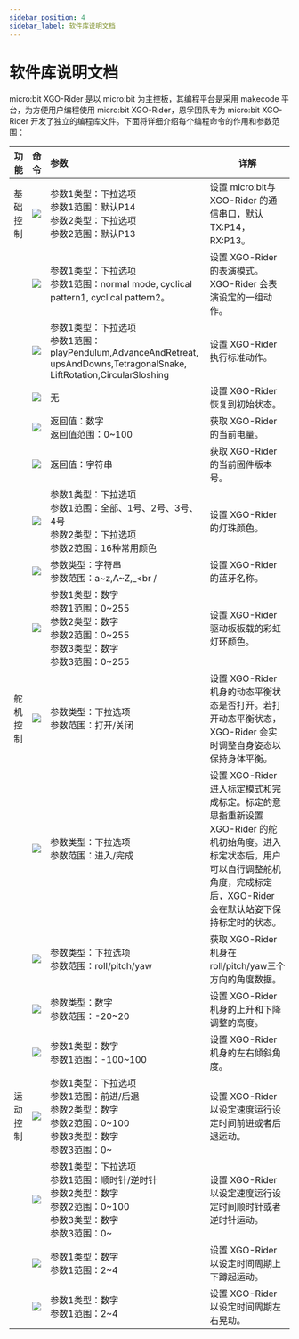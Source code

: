 ```yaml
---
sidebar_position: 4
sidebar_label: 软件库说明文档
---
```




# 软件库说明文档

micro:bit XGO-Rider 是以 micro:bit 为主控板，其编程平台是采用 makecode 平台，为方便用户编程使用 micro:bit XGO-Rider，恩孚团队专为 micro:bit XGO-Rider 开发了独立的编程库文件。下面将详细介绍每个编程命令的作用和参数范围：

| 功能     | 命令                                                         | 参数                                                         | 详解                                                         |
| -------- | :----------------------------------------------------------- | :----------------------------------------------------------- | ------------------------------------------------------------ |
| 基础控制 | ![](https://wiki-media-ef.oss-cn-hongkong.aliyuncs.com/docs/microbit/robot/xgo-rider-kit/images/microbit-xgo-rider-kit-functions-01.png) | 参数1类型：下拉选项<br />参数1范围：默认P14<br />参数2类型：下拉选项<br />参数2范围：默认P13<br /> | 设置 micro:bit与XGO-Rider 的通信串口，默认 TX:P14，RX:P13。  |
|          | ![](https://wiki-media-ef.oss-cn-hongkong.aliyuncs.com/docs/microbit/robot/xgo-rider-kit/images/microbit-xgo-rider-kit-quick-start-02.png) | 参数1类型：下拉选项<br />参数1范围：normal mode, cyclical pattern1, cyclical pattern2。<br /> | 设置 XGO-Rider 的表演模式。XGO-Rider 会表演设定的一组动作。  |
|          | ![](https://wiki-media-ef.oss-cn-hongkong.aliyuncs.com/docs/microbit/robot/xgo-rider-kit/images/microbit-xgo-rider-kit-quick-start-18.png) | 参数1类型：下拉选项<br />参数1范围：playPendulum,AdvanceAndRetreat,<br />upsAndDowns,TetragonalSnake,<br />LiftRotation,CircularSloshing | 设置 XGO-Rider 执行标准动作。                                |
|          | ![](https://wiki-media-ef.oss-cn-hongkong.aliyuncs.com/docs/microbit/robot/xgo-rider-kit/images/microbit-xgo-rider-kit-quick-start-03.png) | 无                                                           | 设置 XGO-Rider 恢复到初始状态。                              |
|          | ![](https://wiki-media-ef.oss-cn-hongkong.aliyuncs.com/docs/microbit/robot/xgo-rider-kit/images/microbit-xgo-rider-kit-quick-start-04.png) | 返回值：数字<br />返回值范围：0~100                          | 获取 XGO-Rider 的当前电量。                                  |
|          | ![](https://wiki-media-ef.oss-cn-hongkong.aliyuncs.com/docs/microbit/robot/xgo-rider-kit/images/microbit-xgo-rider-kit-quick-start-05.png) | 返回值：字符串<br />                                         | 获取 XGO-Rider 的当前固件版本号。                            |
|          | ![](https://wiki-media-ef.oss-cn-hongkong.aliyuncs.com/docs/microbit/robot/xgo-rider-kit/images/microbit-xgo-rider-kit-quick-start-06.png) | 参数1类型：下拉选项<br />参数1范围：全部、1号、2号、3号、4号<br />参数2类型：下拉选项<br />参数2范围：16种常用颜色 | 设置 XGO-Rider 的灯珠颜色。                                  |
|          | ![](https://wiki-media-ef.oss-cn-hongkong.aliyuncs.com/docs/microbit/robot/xgo-rider-kit/images/microbit-xgo-rider-kit-quick-start-07.png) | 参数类型：字符串<br />参数范围：a~z,A~Z,_<br /               | 设置 XGO-Rider 的蓝牙名称。                                  |
|          | ![](https://wiki-media-ef.oss-cn-hongkong.aliyuncs.com/docs/microbit/robot/xgo-rider-kit/images/microbit-xgo-rider-kit-quick-start-08.png) | 参数1类型：数字<br />参数1范围：0~255<br />参数2类型：数字<br />参数2范围：0~255<br />参数3类型：数字<br />参数3范围：0~255<br /> | 设置 XGO-Rider 驱动板板载的彩虹灯环颜色。                    |
| 舵机控制 | ![](https://wiki-media-ef.oss-cn-hongkong.aliyuncs.com/docs/microbit/robot/xgo-rider-kit/images/microbit-xgo-rider-kit-quick-start-09.png) | 参数类型：下拉选项<br />参数范围：打开/关闭<br />            | 设置 XGO-Rider 机身的动态平衡状态是否打开。若打开动态平衡状态，XGO-Rider 会实时调整自身姿态以保持身体平衡。 |
|          | ![](https://wiki-media-ef.oss-cn-hongkong.aliyuncs.com/docs/microbit/robot/xgo-rider-kit/images/microbit-xgo-rider-kit-quick-start-10.png) | 参数类型：下拉选项<br />参数范围：进入/完成                  | 设置 XGO-Rider 进入标定模式和完成标定。标定的意思指重新设置 XGO-Rider 的舵机初始角度。进入标定状态后，用户可以自行调整舵机角度，完成标定后，XGO-Rider 会在默认站姿下保持标定时的状态。 |
|          | ![](https://wiki-media-ef.oss-cn-hongkong.aliyuncs.com/docs/microbit/robot/xgo-rider-kit/images/microbit-xgo-rider-kit-quick-start-11.png) | 参数类型：下拉选项<br />参数范围：roll/pitch/yaw             | 获取 XGO-Rider 机身在roll/pitch/yaw三个方向的角度数据。      |
|          | ![](https://wiki-media-ef.oss-cn-hongkong.aliyuncs.com/docs/microbit/robot/xgo-rider-kit/images/microbit-xgo-rider-kit-quick-start-12.png) | 参数类型：数字<br />参数范围：-20~20                         | 设置 XGO-Rider 机身的上升和下降调整的高度。                  |
|          | ![](https://wiki-media-ef.oss-cn-hongkong.aliyuncs.com/docs/microbit/robot/xgo-rider-kit/images/microbit-xgo-rider-kit-quick-start-13.png) | 参数1类型：数字<br />参数1范围：-100~100<br />               | 设置 XGO-Rider 机身的左右倾斜角度。                          |
| 运动控制 | ![](https://wiki-media-ef.oss-cn-hongkong.aliyuncs.com/docs/microbit/robot/xgo-rider-kit/images/microbit-xgo-rider-kit-quick-start-14.png) | 参数1类型：下拉选项<br />参数1范围：前进/后退<br />参数2类型：数字<br />参数2范围：0~100<br />参数3类型：数字<br />参数3范围：0~<br /> | 设置 XGO-Rider 以设定速度运行设定时间前进或者后退运动。      |
|          | ![](https://wiki-media-ef.oss-cn-hongkong.aliyuncs.com/docs/microbit/robot/xgo-rider-kit/images/microbit-xgo-rider-kit-quick-start-15.png) | 参数1类型：下拉选项<br />参数1范围：顺时针/逆时针<br />参数2类型：数字<br />参数2范围：0~100<br />参数3类型：数字<br />参数3范围：0~<br /> | 设置 XGO-Rider 以设定速度运行设定时间顺时针或者逆时针运动。  |
|          | ![](https://wiki-media-ef.oss-cn-hongkong.aliyuncs.com/docs/microbit/robot/xgo-rider-kit/images/microbit-xgo-rider-kit-quick-start-16.png) | 参数1类型：数字<br />参数1范围：2~4<br />                    | 设置 XGO-Rider 以设定时间周期上下蹲起运动。                  |
|          | ![](https://wiki-media-ef.oss-cn-hongkong.aliyuncs.com/docs/microbit/robot/xgo-rider-kit/images/microbit-xgo-rider-kit-quick-start-17.png) | 参数1类型：数字<br />参数1范围：2~4<br />                    | 设置 XGO-Rider 以设定时间周期左右晃动。                      |
